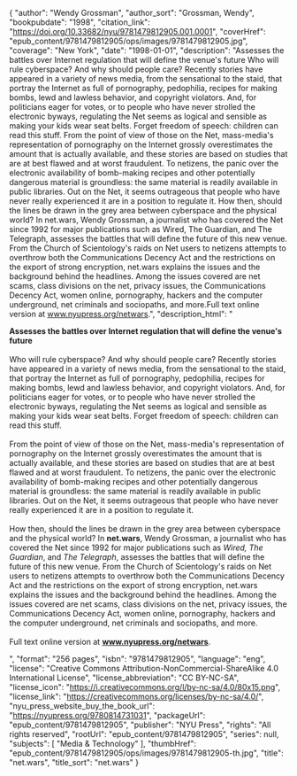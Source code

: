 {
  "author": "Wendy Grossman",
  "author_sort": "Grossman, Wendy",
  "bookpubdate": "1998",
  "citation_link": "https://doi.org/10.33682/nyu/9781479812905.001.0001",
  "coverHref": "epub_content/9781479812905/ops/images/9781479812905.jpg",
  "coverage": "New York",
  "date": "1998-01-01",
  "description": "Assesses the battles over Internet regulation that will define the venue's future Who will rule cyberspace? And why should people care? Recently stories have appeared in a variety of news media, from the sensational to the staid, that portray the Internet as full of pornography, pedophilia, recipes for making bombs, lewd and lawless behavior, and copyright violators. And, for politicians eager for votes, or to people who have never strolled the electronic byways, regulating the Net seems as logical and sensible as making your kids wear seat belts. Forget freedom of speech: children can read this stuff. From the point of view of those on the Net, mass-media's representation of pornography on the Internet grossly overestimates the amount that is actually available, and these stories are based on studies that are at best flawed and at worst fraudulent. To netizens, the panic over the electronic availability of bomb-making recipes and other potentially dangerous material is groundless: the same material is readily available in public libraries. Out on the Net, it seems outrageous that people who have never really experienced it are in a position to regulate it. How then, should the lines be drawn in the grey area between cyberspace and the physical world? In net.wars, Wendy Grossman, a journalist who has covered the Net since 1992 for major publications such as Wired, The Guardian, and The Telegraph, assesses the battles that will define the future of this new venue. From the Church of Scientology's raids on Net users to netizens attempts to overthrow both the Communications Decency Act and the restrictions on the export of strong encryption, net.wars explains the issues and the background behind the headlines. Among the issues covered are net scams, class divisions on the net, privacy issues, the Communications Decency Act, women online, pornography, hackers and the computer underground, net criminals and sociopaths, and more.Full text online version at www.nyupress.org/netwars.",
  "description_html": "<p><b>Assesses the battles over Internet regulation that will define the venue's future</b><br><br> Who will rule cyberspace? And why should people care? Recently stories have appeared in a variety of news media, from the sensational to the staid, that portray the Internet as full of pornography, pedophilia, recipes for making bombs, lewd and lawless behavior, and copyright violators. And, for politicians eager for votes, or to people who have never strolled the electronic byways, regulating the Net seems as logical and sensible as making your kids wear seat belts. Forget freedom of speech: children can read this stuff.<br><br> From the point of view of those on the Net, mass-media's representation of pornography on the Internet grossly overestimates the amount that is actually available, and these stories are based on studies that are at best flawed and at worst fraudulent. To netizens, the panic over the electronic availability of bomb-making recipes and other potentially dangerous material is groundless: the same material is readily available in public libraries. Out on the Net, it seems outrageous that people who have never really experienced it are in a position to regulate it.<br><br> How then, should the lines be drawn in the grey area between cyberspace and the physical world? In <b>net.wars</b>, Wendy Grossman, a journalist who has covered the Net since 1992 for major publications such as <i>Wired, The Guardian</i>, and <i>The Telegraph</i>, assesses the battles that will define the future of this new venue. From the Church of Scientology's raids on Net users to netizens attempts to overthrow both the Communications Decency Act and the restrictions on the export of strong encryption, net.wars explains the issues and the background behind the headlines. Among the issues covered are net scams, class divisions on the net, privacy issues, the Communications Decency Act, women online, pornography, hackers and the computer underground, net criminals and sociopaths, and more.<br><br>Full text online version at <b>www.nyupress.org/netwars</b>.</p>",
  "format": "256 pages",
  "isbn": "9781479812905",
  "language": "eng",
  "license": "Creative Commons Attribution-NonCommercial-ShareAlike 4.0 International License",
  "license_abbreviation": "CC BY-NC-SA",
  "license_icon": "https://i.creativecommons.org/l/by-nc-sa/4.0/80x15.png",
  "license_link": "https://creativecommons.org/licenses/by-nc-sa/4.0/",
  "nyu_press_website_buy_the_book_url": "https://nyupress.org/9780814731031",
  "packageUrl": "epub_content/9781479812905",
  "publisher": "NYU Press",
  "rights": "All rights reserved",
  "rootUrl": "epub_content/9781479812905",
  "series": null,
  "subjects": [
    "Media & Technology"
  ],
  "thumbHref": "epub_content/9781479812905/ops/images/9781479812905-th.jpg",
  "title": "net.wars",
  "title_sort": "net.wars"
}
